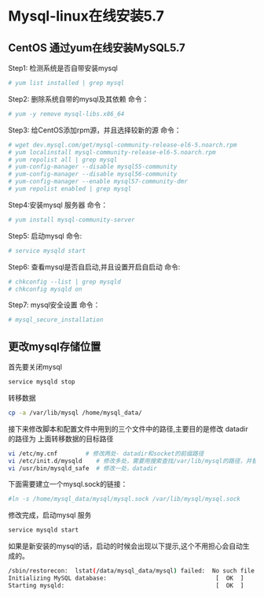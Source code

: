 # Mysql-linux在线安装5.7

## CentOS 通过yum在线安装MySQL5.7

Step1: 检测系统是否自带安装mysql

```bash
# yum list installed | grep mysql
```

Step2: 删除系统自带的mysql及其依赖
命令：
```bash
# yum -y remove mysql-libs.x86_64
```

Step3: 给CentOS添加rpm源，并且选择较新的源
命令：
```bash
# wget dev.mysql.com/get/mysql-community-release-el6-5.noarch.rpm
# yum localinstall mysql-community-release-el6-5.noarch.rpm
# yum repolist all | grep mysql
# yum-config-manager --disable mysql55-community
# yum-config-manager --disable mysql56-community
# yum-config-manager --enable mysql57-community-dmr
# yum repolist enabled | grep mysql
```

Step4:安装mysql 服务器
命令：

```bash
# yum install mysql-community-server
```

Step5: 启动mysql
命令:
```bash
# service mysqld start
```

Step6: 查看mysql是否自启动,并且设置开启自启动
命令:

```bash
# chkconfig --list | grep mysqld
# chkconfig mysqld on
```

Step7: mysql安全设置
命令：

```bash
# mysql_secure_installation
```

## 更改mysql存储位置
首先要关闭mysql

```bash
service mysqld stop
```

转移数据

```bash
cp -a /var/lib/mysql /home/mysql_data/
```

接下来修改脚本和配置文件中用到的三个文件中的路径,主要目的是修改 datadir 的路径为 上面转移数据的目标路径

```bash
vi /etc/my.cnf        # 修改两处- datadir和socket的前缀路径
vi /etc/init.d/mysqld    # 修改多处，需要用搜索查找/var/lib/mysql的路径，并替换掉
vi /usr/bin/mysqld_safe  # 修改一处，datadir
```

下面需要建立一个mysql.sock的链接：

```bash
#ln -s /home/mysql_data/mysql/mysql.sock /var/lib/mysql/mysql.sock
```

修改完成，启动mysql 服务

```bash
service mysqld start
```

如果是新安装的mysql的话，启动的时候会出现以下提示,这个不用担心会自动生成的。
```bash
/sbin/restorecon:  lstat(/data/mysql_data/mysql) failed:  No such file or directory
Initializing MySQL database:                               [  OK  ]
Starting mysqld:                                           [  OK  ]
```
